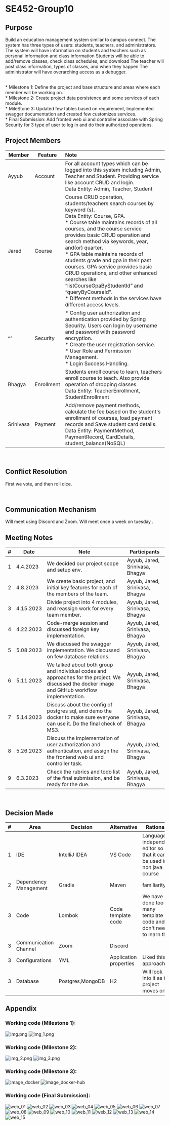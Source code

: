 # SE452-Group10

## Purpose

Build an education management system similar to campus connect. The system has three types of users: students, teachers,
and administrators. The system will have information on students and teachers such as personal information and class
information
Students will be able to add/remove classes, check class schedules, and download
The teacher will post class information, types of classes, and when they happen
The administrator will have overarching access as a debugger.

<br>
* Milestone 1: Define the project and base structure and areas where each member will be working on.<br />
* Milestone 2: Create project data persistence and some services of each module.<br />
* MileStone 3: Updated few tables based on requirement, Implemented swagger documentation and created few customizes services.<br />
* Final Submission: Add fronted web ui and controller associate with Spring Security for 3 type of user to log in and do their authorized operations.

## Project Members

| Member    | Feature    | Note                                                                                                                                                                                                                                                                                                                                                                                                                                                                                                                                                              |
|-----------|------------|:------------------------------------------------------------------------------------------------------------------------------------------------------------------------------------------------------------------------------------------------------------------------------------------------------------------------------------------------------------------------------------------------------------------------------------------------------------------------------------------------------------------------------------------------------------------|
| Ayyub     | Account    | For all account types which can be logged into this system including Admin, Teacher and Student. Providing service like account CRUD and login.<br />Data Entity: Admin, Teacher, Student                                                                                                                                                                                                                                                                                                                                                                         |
| Jared     | Course     | Course CRUD operation, students/teachers search courses by keyword (s).<br/>Data Entity: Course, GPA.<br/> * Course table maintains records of all courses, and the course service provides basic CRUD operation and search method via keywords, year, and(or) quarter.<br/> * GPA table maintains records of students grade and gpa in their past courses. GPA service provides basic CRUD operations, and other enhanced searches like “listCourseGpaByStudentId” and “queryByCourseId”.<br/> * Different methods in the services have different access levels. |
| ^^        | Security   | * Config user authorization and authentication provided by Spring Security. Users can login by username and password with password encryption.<br/> * Create the user registration service.<br/> * User Role and Permission Management.<br/> * Login Success Handling.                                                                                                                                                                                                                                                                                            |
| Bhagya    | Enrollment | Students enroll course to learn, teachers enroll course to teach. Also provide operation of dropping classes.<br />Data Entity: TeacherEnrollment, StudentEnrollment                                                                                                                                                                                                                                                                                                                                                                                              |
| Srinivasa | Payment    | Add/remove payment methods, calculate the fee based on the student's enrollment of courses, load payment records and Save student card details.<br />Data Entity: PaymentMethod, PaymentRecord, CardDetails, student_balance(NoSQL)                                                                                                                                                                                                                                                                                                                               |

<br/>

## Conflict Resolution

First we vote, and then roll dice.

<br/>

## Communication Mechanism

Will meet using Discord and Zoom. Will meet once a week on tuesday .

## Meeting Notes

| # | Date      | Note                                                                                                                                              | Participants                    |
|---|-----------|---------------------------------------------------------------------------------------------------------------------------------------------------|---------------------------------|
| 1 | 4.4.2023  | We decided our project scope and setup env.                                                                                                       | Ayyub, Jared, Srinivasa, Bhagya |
| 2 | 4.8.2023  | We create basic project, and initial key features for each of the members of the team.                                                            | Ayyub, Jared, Srinivasa, Bhagya |
| 3 | 4.15.2023 | Divide project into 4 modules, and reassign work for every team member.                                                                           | Ayyub, Jared, Srinivasa, Bhagya |
| 4 | 4.22.2023 | Code-merge session and discussed foreign key implementation.                                                                                      | Ayyub, Jared, Srinivasa, Bhagya |
| 5 | 5.08.2023 | We discussed the swagger implementation. We discussed on few database relations.                                                                  | Ayyub, Jared, Srinivasa, Bhagya |
| 6 | 5.11.2023 | We talked about both group and individual codes and approaches for the project. We discussed the docker image and GitHub workflow implementation. | Ayyub, Jared, Srinivasa, Bhagya |
| 7 | 5.14.2023 | Discuss about the config of postgres sql, and demo the docker to make sure everyone can use it. Do the final check of MS3.                        | Ayyub, Jared, Srinivasa, Bhagya |
| 8 | 5.26.2023 | Discuss the implementation of user authorization and authentication, and assign the the frontend web ui and controller task.                      | Ayyub, Jared, Srinivasa, Bhagya |
| 9 | 6.3.2023  | Check the rubrics and todo list of the final submission, and be ready for the due.                                                                | Ayyub, Jared, Srinivasa, Bhagya |

<br/>

## Decision Made

| # | Area                  | Decision         | Alternative            | Rationale                                                             |
|---|-----------------------|------------------|------------------------|-----------------------------------------------------------------------|
| 1 | IDE                   | IntelliJ IDEA    | VS Code                | Language independent editor so that it can be used in non java course |
| 2 | Dependency Management | Gradle           | Maven                  | familiarity                                                           |
| 3 | Code                  | Lombok           | Code template code     | We have done too many template code and so don't need to learn that   |
| 3 | Communication Channel | Zoom             | Discord                |                                                                       |
| 3 | Configurations        | YML              | Application properties | Liked this approach                                                   |
| 3 | Database              | Postgres,MongoDB | H2                     | Will look into it as the project moves on.                            |

## Appendix

### Working code (Milestone 1):

![img.png](src/main/resources/img/img.png)
![img_1.png](src/main/resources/img/img_1.png)

### Working code (Milestone 2):

![img_2.png](src/main/resources/img/img_2.png)
![img_3.png](src/main/resources/img/img_3.png)

### Working code (Milestone 3):

![image_docker](src/main/resources/img/img_docker.png)
![image_docker-hub](src/main/resources/img/img_docker-hub.png)

### Working code (Final Submission):

![web_01](src/main/resources/img/web/web_01_login.png)
![web_02](src/main/resources/img/web/web_02_admin_login.png)
![web_03](src/main/resources/img/web/web_03_student_list.png)
![web_04](src/main/resources/img/web/web_04_student_create.png)
![web_05](src/main/resources/img/web/web_05_student_update.png)
![web_06](src/main/resources/img/web/web_06_teacher_list.png)
![web_07](src/main/resources/img/web/web_07_course_list.png)
![web_08](src/main/resources/img/web/web_08_course_update.png)
![web_09](src/main/resources/img/web/web_09_student_login.png)
![web_10](src/main/resources/img/web/web_10_search_course.png)
![web_11](src/main/resources/img/web/web_11_course_result.png)
![web_12](src/main/resources/img/web/web_12_payment_form.png)
![web_13](src/main/resources/img/web/web_13_student_Pay_with_card.png)
![web_14](src/main/resources/img/web/web_14-view_trans_admin.png)
![web_15](src/main/resources/img/web/web_15_form_to_create_card.png)